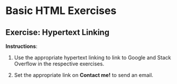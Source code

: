 # Basic HTML Exercises

## Exercise: Hypertext Linking

**Instructions**:

1. Use the appropriate hypertext linking to link to Google and Stack Overflow in the respective exercises.

2. Set the appropriate link on **Contact me!** to send an email. 